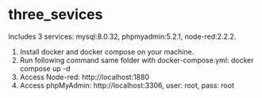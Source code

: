 # three_sevices
Includes 3 services: mysql:8.0.32, phpmyadmin:5.2.1, node-red:2.2.2.

1. Install docker and docker compose on your machine.
2. Run following command same folder with docker-compose.yml:
	docker compose up -d
3. Access Node-red:
	http://localhost:1880
4. Access phpMyAdmin:
	http://localhost:3306, user: root, pass: root